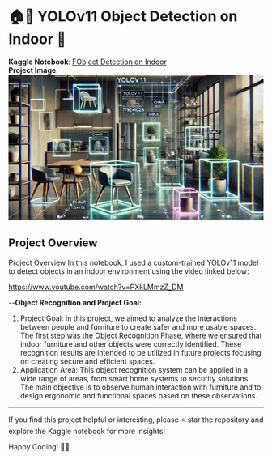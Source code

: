 # 🏠🚀 YOLOv11 Object Detection on Indoor 🎥

**Kaggle Notebook**: [FObject Detection on Indoor](https://www.kaggle.com/code/fnurazman/yolov11-object-detection-on-indoor)  
**Project Image**:  
<img src="https://github.com/Fatma-Nur-Azman/Data-Science_Projects-ML-DL/blob/main/DL_09_Object_Detection_on_Yolov11/Indoor.png" alt="Flower Recognition" width="600">

## Project Overview

 Project Overview In this notebook, I used a custom-trained YOLOv11 model to detect objects in an indoor environment using the video linked below:

https://www.youtube.com/watch?v=PXkLMmzZ_DM

--**Object Recognition and Project Goal:**
1. Project Goal:
In this project, we aimed to analyze the interactions between people and furniture to create safer and more usable spaces.
The first step was the Object Recognition Phase, where we ensured that indoor furniture and other objects were correctly identified. These recognition results are intended to be utilized in future projects focusing on creating secure and efficient spaces.
2. Application Area:
This object recognition system can be applied in a wide range of areas, from smart home systems to security solutions.
The main objective is to observe human interaction with furniture and to design ergonomic and functional spaces based on these observations.

---

If you find this project helpful or interesting, please ⭐ star the repository and explore the Kaggle notebook for more insights!

Happy Coding! 🌼✨

